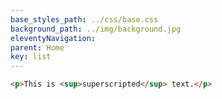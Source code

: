 ```yaml
---
base_styles_path: ../css/base.css
background_path: ../img/background.jpg
eleventyNavigation:
parent: Home
key: list
---
```

```html
<p>This is <sup>superscripted</sup> text.</p>
```